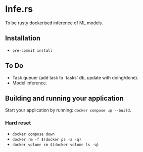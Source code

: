# Infe.rs

To be rusty dockerised inference of ML models.

## Installation

- `pre-commit install`

## To Do

- Task queuer (add task to 'tasks' db, update with doing/done).
- Model inference.

## Building and running your application

Start your application by running:
`docker compose up --build`.

### Hard reset

- `docker compose down`
- `docker rm -f $(docker ps -a -q)`
- `docker volume rm $(docker volume ls -q)`
